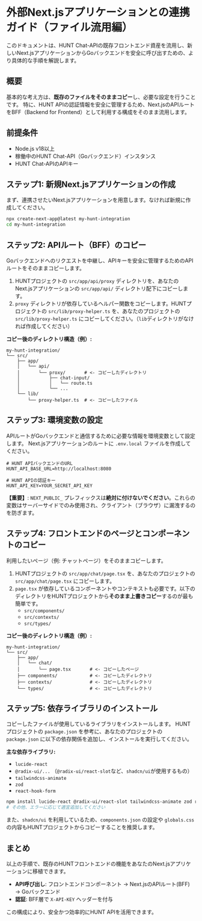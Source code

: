 # 外部Next.jsアプリケーションとの連携ガイド（ファイル流用編）

このドキュメントは、HUNT Chat-APIの既存フロントエンド資産を流用し、新しいNext.jsアプリケーションからGoバックエンドを安全に呼び出すための、より具体的な手順を解説します。

## 概要

基本的な考え方は、**既存のファイルをそのままコピー**し、必要な設定を行うことです。
特に、HUNT APIの認証情報を安全に管理するため、Next.jsのAPIルートをBFF（Backend for Frontend）として利用する構成をそのまま流用します。

## 前提条件

- Node.js v18以上
- 稼働中のHUNT Chat-API（Goバックエンド）インスタンス
- HUNT Chat-APIのAPIキー

## ステップ1: 新規Next.jsアプリケーションの作成

まず、連携させたいNext.jsアプリケーションを用意します。なければ新規に作成してください。

```bash
npx create-next-app@latest my-hunt-integration
cd my-hunt-integration
```

## ステップ2: APIルート（BFF）のコピー

Goバックエンドへのリクエストを中継し、APIキーを安全に管理するためのAPIルートをそのままコピーします。

1.  HUNTプロジェクトの `src/app/api/proxy` ディレクトリを、あなたのNext.jsアプリケーションの `src/app/api/` ディレクトリ配下にコピーします。
2.  `proxy` ディレクトリが依存しているヘルパー関数をコピーします。HUNTプロジェクトの `src/lib/proxy-helper.ts` を、あなたのプロジェクトの `src/lib/proxy-helper.ts` にコピーしてください。（`lib`ディレクトリがなければ作成してください）

**コピー後のディレクトリ構造（例）:**
```
my-hunt-integration/
└── src/
    ├── app/
    │   └── api/
    │       └── proxy/       # <- コピーしたディレクトリ
    │           ├── chat-input/
    │           │   └── route.ts
    │           └── ...
    └── lib/
        └── proxy-helper.ts  # <- コピーしたファイル
```

## ステップ3: 環境変数の設定

APIルートがGoバックエンドと通信するために必要な情報を環境変数として設定します。
Next.jsアプリケーションのルートに `.env.local` ファイルを作成してください。

```.env.local
# HUNT APIバックエンドのURL
HUNT_API_BASE_URL=http://localhost:8080

# HUNT APIの認証キー
HUNT_API_KEY=YOUR_SECRET_API_KEY
```

**【重要】**: `NEXT_PUBLIC_` プレフィックスは**絶対に付けないでください**。これらの変数はサーバーサイドでのみ使用され、クライアント（ブラウザ）に漏洩するのを防ぎます。

## ステップ4: フロントエンドのページとコンポーネントのコピー

利用したいページ（例: チャットページ）をそのままコピーします。

1.  HUNTプロジェクトの `src/app/chat/page.tsx` を、あなたのプロジェクトの `src/app/chat/page.tsx` にコピーします。
2.  `page.tsx` が依存しているコンポーネントやコンテキストも必要です。以下のディレクトリをHUNTプロジェクトから**そのまま上書きコピー**するのが最も簡単です。
    - `src/components/`
    - `src/contexts/`
    - `src/types/`

**コピー後のディレクトリ構造（例）:**
```
my-hunt-integration/
└── src/
    ├── app/
    │   └── chat/
    │       └── page.tsx       # <- コピーしたページ
    ├── components/            # <- コピーしたディレクトリ
    ├── contexts/              # <- コピーしたディレクトリ
    └── types/                 # <- コピーしたディレクトリ
```

## ステップ5: 依存ライブラリのインストール

コピーしたファイルが使用しているライブラリをインストールします。
HUNTプロジェクトの `package.json` を参考に、あなたのプロジェクトの `package.json` に以下の依存関係を追加し、インストールを実行してください。

**主な依存ライブラリ:**
- `lucide-react`
- `@radix-ui/...` （`@radix-ui/react-slot`など、`shadcn/ui`が使用するもの）
- `tailwindcss-animate`
- `zod`
- `react-hook-form`

```bash
npm install lucide-react @radix-ui/react-slot tailwindcss-animate zod react-hook-form
# その他、エラーに応じて適宜追加してください
```

また、`shadcn/ui` を利用しているため、`components.json` の設定や `globals.css` の内容もHUNTプロジェクトからコピーすることを推奨します。

## まとめ

以上の手順で、既存のHUNTフロントエンドの機能をあなたのNext.jsアプリケーションに移植できます。

- **API呼び出し**: フロントエンドコンポーネント → Next.jsのAPIルート(BFF) → Goバックエンド
- **認証**: BFF層で `X-API-KEY` ヘッダーを付与

この構成により、安全かつ効率的にHUNT APIを活用できます。